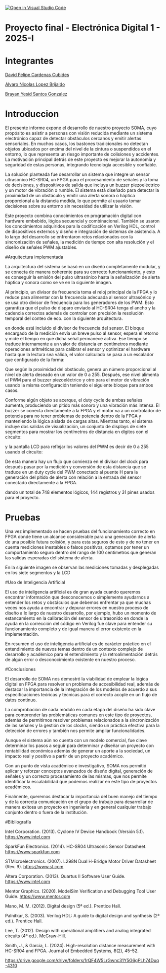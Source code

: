 [![Open in Visual Studio Code](https://classroom.github.com/assets/open-in-vscode-2e0aaae1b6195c2367325f4f02e2d04e9abb55f0b24a779b69b11b9e10269abc.svg)](https://classroom.github.com/online_ide?assignment_repo_id=19980177&assignment_repo_type=AssignmentRepo)
# Proyecto final - Electrónica Digital 1 - 2025-I

# Integrantes

[David Felipe Cardenas Cubides](https://github.com/dcardenascu)

[Alvaro Nicolas Lopez Brijaldo](https://github.com/Nicolasss16)

[Brayan Yesid Santos Gonzalez](https://github.com/BsantosG)

# Introduccion

El presente informe expone el desarrollo de nuestro proyecto SOMA, cuyo propósito es asistir a
personas con visión reducida mediante un sistema electrónico capaz de detectar obstáculos
cercanos y emitir alertas sensoriales. En muchos casos, los bastones tradicionales no detectan
objetos ubicados por encima del nivel de la cintura o suspendidos en el entorno, lo que representa
un riesgo importante de colisiones y accidentes. La motivación principal detrás de este proyecto es
mejorar la autonomía y seguridad de estas personas, integrando tecnología accesible y confiable.

La solución planteada fue desarrollar un sistema que integre un sensor ultrasónico HC-SR04, un
FPGA para el procesamiento de señales y la toma de decisiones, y dispositivos de salida que
incluya un buzzer piezoeléctrico y un motor de vibración o rumble. El sistema está diseñado para
detectar la proximidad de un obstáculo y emitir una alerta sonora o háptica proporcional a la
distancia medida, lo que permite al usuario tomar decisiones sobre su entorno sin necesidad de
utilizar la visión.

Este proyecto combina conocimientos en programación digital con hardware embebido, lógica
secuencial y combinacional. También se usaron los conocimientos adquiridos para la codificación
en Verilog HDL, control de dispositivos externos y diseño e integración de sistemas de asistencia.
A lo largo del desarrollo se enfrentaron retos relacionados con la sincronización de señales, la
medición de tiempo con alta resolución y el diseño de señales PWM ajustables.

#Arquitectura implementada

La arquitectura del sistema se basó en un diseño completamente modular, y se conecta de manera
coherente para su correcto funcionamiento, y esto es conseguir la emisión del pulso ultrasónico
hasta la señalización de alerta háptica y sonora como se ve en la siguiente imagen.




 Al principio, un divisor de frecuencia toma el reloj principal de la FPGA y lo reduce para alimentar con la frecuencia adecuada al sensor ultrasónico y  se usa otro divisor de frecuencia para los generadores de los PWM. Esto garantiza que el pulso de disparo enviado al HC-SR04 tenga el ancho y la cadencia correctos además de controlar con precisión la resolución temporal del conteo de eco. con la siguiente arquitectura.



en donde está incluido el divisor de frecuencia del sensor.
El bloque encargado de la medición envía un breve pulso al sensor, espera el retorno y mide el tiempo en que dicha señal permanece activa. Ese tiempo se traduce internamente a un valor de distancia en centímetros mediante operaciones aritméticas para calibrar el sensor y optimizar el hardware hasta que la lectura sea válida, el valor calculado se pasa a un escalador que configurado de la forma:




 Que según la proximidad del obstáculo, genera un número proporcional al nivel de alerta deseado en un valor de 0 a 255.
Después, ese nivel alimenta el PWM para el buzzer piezoeléctrico y otro para el motor de vibración usando la misma configuración teniendo el siguiente bloque para ambos casos.



Conforme algún objeto se acerque, el duty cycle de ambas señales aumenta, produciendo un pitido más sonoro y una vibración más intensa. El buzzer se conecta directamente a la FPGA y el motor va a un controlador de potencia para no tener problemas de potencia dentro de la FPGA y manteniendo la lógica aislada de cargas altas. Mientras tanto, el sistema incluye dos salidas de visualización, un conjunto de displays de siete segmentos para mostrar los centímetros de distancia en dígitos con el circuito:




 y la pantalla LCD para reflejar los valores del PWM es decir de 0 a 255 usando el circuito:




De esta manera hay un flujo que comienza en el divisor del clock para después pasar por la medición y conversión de esta distancia que se traduce en un duty cycle del PWM conectado al puente H para la generación del pitido de alerta con relación a la entrada del sensor conectado directamente a la FPGA.

dando un total de 748 elementos lógicos, 144 registros y 31 pines usados para el proyecto.


# Pruebas


 Una vez implementado se hacen pruebas del funcionamiento correcto en FPGA donde tiene un alcance considerable para una generación de alerta de una posible futura colisión, y para esta seguros de esto y de no tener en cuenta mediciones inestables o falsos positivos, optamos por tener un comportamiento seguro dentro del rango de 100 centímetros que generan las salidas esperadas del sistema de alerta.




En la siguiente imagen se observan las mediciones tomadas y desplegadas en los siete segmentos y la LCD



#Uso de Inteligencia Artificial
 


El uso de inteligencia artificial es de gran ayuda cuando queremos encontrar información que desconocemos o simplemente ayudarnos a entender los retos y obstáculos que debemos enfrentar ya que muchas veces nos ayuda a encontrar y depurar errores en nuestro proceso de diseño a lo largo de nuestro desarrollo, por ejemplo, hubo un momento de estancamiento en la calibración del sensor de ultrasonido en donde la ayuda en la corrección del código en Verilog fue clave para entender su funcionamiento completo y de igual manera el error existente en la implementación. 



En resumen el uso de inteligencia artificial es de carácter práctico en el entendimiento de nuevos temas dentro de un contexto complejo de desarrollo y académico para el entendimiento y la retroalimentación detrás de algún error o desconocimiento existente en nuestro proceso.



#Conclusiones

El desarrollo de SOMA nos demostró la viabilidad de emplear la lógica digital en FPGA para resolver un problema de accesibilidad real, además de destacar la importancia de la integración de los modelos de acuerdo a sus especificaciones teóricas y técnicas para el correcto acople en un flujo de datos continuo.

La comprobación de cada módulo en cada etapa del diseño ha sido clave para comprender las problemáticas comunes en este tipo de proyectos, además de permitirnos resolver problemas relacionados a la sincronización de las señales y la gestión de los clocks, siendo un práctica efectiva para la detección de errores y también nos permite ampliar funcionalidades.

Aunque el sistema aún no cuenta con un modelo comercial, fue clave determinar los pasos a seguir para determinar y diseñar un proyecto con rentabilidad económica además de generar un aporte a la sociedad, un impacto real y positivo a partir de un proyecto académico.


Con un punto de vista académico e investigativo, SOMA nos permitió aplicar y reforzar conceptos avanzados de diseño digital, generación de señales y un correcto procesamiento de las mismas, que nos permite identificar la escalabilidad que podemos realizar en este tipo de proyectos académicos.



Finalmente, queremos destacar la importancia del buen manejo del tiempo y de la correcta comunicación en el grupo de trabajo para desarrollar de manera exitosa un proyecto en ingeniería y en general cualquier trabajo conjunto dentro o fuera de la institución.

#Bibliografía



Intel Corporation. (2013). Cyclone IV Device Handbook (Versión 5.1). https://www.intel.com


SparkFun Electronics. (2014). HC-SR04 Ultrasonic Sensor Datasheet. https://www.sparkfun.com


STMicroelectronics. (2007). L298N Dual H-Bridge Motor Driver Datasheet (Rev. 9). https://www.st.com


Altera Corporation. (2013). Quartus II Software User Guide. https://www.intel.com


Mentor Graphics. (2020). ModelSim Verification and Debugging Tool User Guide. https://www.mentor.com


Mano, M. M. (2012). Digital design (5ª ed.). Prentice Hall.


Palnitkar, S. (2003). Verilog HDL: A guide to digital design and synthesis (2ª ed.). Prentice Hall.


Lee, T. (2012). Design with operational amplifiers and analog integrated circuits (4ª ed.). McGraw-Hill.


Smith, J., & Garcia, L. (2024). High-resolution distance measurement with HC-SR04 and FPGA. Journal of Embedded Systems, 8(2), 45–52.


https://drive.google.com/drive/folders/1rQF4W5LrGwnc31Y5G6gPLh74Duq-4310

